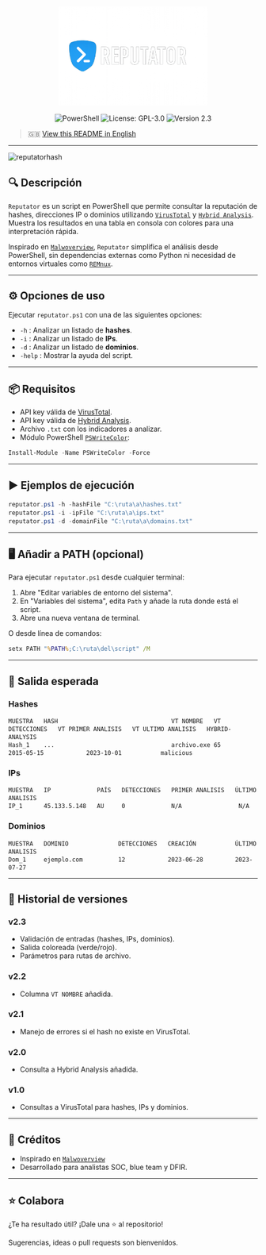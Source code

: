 <p align="center">
  <img src="https://github.com/osnolanarf/reputator/blob/main/reputator_logo.png?raw=true" alt="REPUTATOR logo" width="300"/>
</p>

<p align="center">
  <img src="https://img.shields.io/badge/PowerShell-blue?style=flat-square" alt="PowerShell">
  <img src="https://img.shields.io/badge/GPL--3.0-License-green?style=flat-square" alt="License: GPL-3.0">
  <img src="https://img.shields.io/badge/Version-2.3-lightgrey?style=flat-square" alt="Version 2.3">
</p>


> 🇬🇧 [View this README in English](README.en.md)

---

<img width="1000" alt="reputatorhash" src="https://github.com/cybevner/reputator/assets/59768231/dd63bc55-0298-4a6c-bb97-a4fe6aadcb5f">

## 🔍 Descripción

`Reputator` es un script en PowerShell que permite consultar la reputación de hashes, direcciones IP o dominios utilizando [`VirusTotal`](https://www.virustotal.com/) y [`Hybrid Analysis`](https://www.hybrid-analysis.com/). Muestra los resultados en una tabla en consola con colores para una interpretación rápida.

Inspirado en [`Malwoverview`](https://github.com/alexandreborges/malwoverview), `Reputator` simplifica el análisis desde PowerShell, sin dependencias externas como Python ni necesidad de entornos virtuales como [`REMnux`](https://remnux.org/).

---

## ⚙️ Opciones de uso

Ejecutar `reputator.ps1` con una de las siguientes opciones:

- `-h` : Analizar un listado de **hashes**.
- `-i` : Analizar un listado de **IPs**.
- `-d` : Analizar un listado de **dominios**.
- `-help` : Mostrar la ayuda del script.

---

## 📦 Requisitos

- API key válida de [VirusTotal](https://developers.virustotal.com/reference/getting-started).
- API key válida de [Hybrid Analysis](https://www.hybrid-analysis.com/docs/api/v2).
- Archivo `.txt` con los indicadores a analizar.
- Módulo PowerShell [`PSWriteColor`](https://www.powershellgallery.com/packages/PSWriteColor):

```powershell
Install-Module -Name PSWriteColor -Force
```

---

## ▶️ Ejemplos de ejecución

```powershell
reputator.ps1 -h -hashFile "C:\ruta\a\hashes.txt"
reputator.ps1 -i -ipFile "C:\ruta\a\ips.txt"
reputator.ps1 -d -domainFile "C:\ruta\a\domains.txt"
```

---

## 🖥️ Añadir a PATH (opcional)

Para ejecutar `reputator.ps1` desde cualquier terminal:

1. Abre "Editar variables de entorno del sistema".
2. En "Variables del sistema", edita `Path` y añade la ruta donde está el script.
3. Abre una nueva ventana de terminal.

O desde línea de comandos:

```cmd
setx PATH "%PATH%;C:\ruta\del\script" /M
```

---

## 🧪 Salida esperada

### Hashes

```
MUESTRA   HASH                                VT NOMBRE   VT DETECCIONES   VT PRIMER ANALISIS   VT ULTIMO ANALISIS   HYBRID-ANALYSIS
Hash_1    ...                                 archivo.exe 65               2015-05-15            2023-10-01           malicious
```

### IPs

```
MUESTRA   IP             PAÍS   DETECCIONES   PRIMER ANALISIS   ÚLTIMO ANALISIS
IP_1      45.133.5.148   AU     0             N/A                N/A
```

### Dominios

```
MUESTRA   DOMINIO              DETECCIONES   CREACIÓN           ÚLTIMO ANALISIS
Dom_1     ejemplo.com          12            2023-06-28         2023-07-27
```

---

## 📌 Historial de versiones

### v2.3
- Validación de entradas (hashes, IPs, dominios).
- Salida coloreada (verde/rojo).
- Parámetros para rutas de archivo.

### v2.2
- Columna `VT NOMBRE` añadida.

### v2.1
- Manejo de errores si el hash no existe en VirusTotal.

### v2.0
- Consulta a Hybrid Analysis añadida.

### v1.0
- Consultas a VirusTotal para hashes, IPs y dominios.

---

## 🤝 Créditos

- Inspirado en [`Malwoverview`](https://github.com/alexandreborges/malwoverview)
- Desarrollado para analistas SOC, blue team y DFIR.

---

## ⭐ Colabora

¿Te ha resultado útil? ¡Dale una ⭐ al repositorio!

Sugerencias, ideas o pull requests son bienvenidos.



